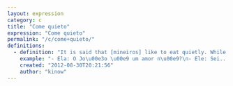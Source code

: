 ```yaml
---
layout: expression
category: c
title: "Come quieto"
expression: "Come quieto"
permalink: "/c/come+quieto/"
definitions:
  - definition: "It is said that [mineiros] like to eat quietly. While the literal translation makes no sense, after a brief explanation you will find this expression very useful.\n\nSome say that mineiros are a very simple and humble people, and sometimes they don't try to show off their own qualities. While a mineiro may be a rocket scientist, probably he will say only \"I'm just good with numbers... wanna eat a p\u00e3o-de-queijo\"? The mineiro people are very amiable, friendly and extremely modest.\n\nThat's way some say they like to eat quietly. On the other hand, this expression started being used in other situations too. Like when in your group of friends, one of them gets laid with all the girls, but doesn't tell anyone. You can say that he is a \"come quieto\", or that \"ele come quieto\"."
    example: "- Ela: O Jo\u00e3o \u00e9 um amor n\u00e9?\n- Ele: Sei... ele \u00e9 o maior come quieto, isso sim! (probably he has already been friend-zoned)"
    created: "2012-08-30T20:21:56"
    author: "kinow"
---
```

